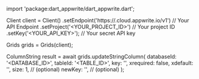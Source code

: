 import 'package:dart_appwrite/dart_appwrite.dart';

Client client = Client()
    .setEndpoint('https://<REGION>.cloud.appwrite.io/v1') // Your API Endpoint
    .setProject('<YOUR_PROJECT_ID>') // Your project ID
    .setKey('<YOUR_API_KEY>'); // Your secret API key

Grids grids = Grids(client);

ColumnString result = await grids.updateStringColumn(
    databaseId: '<DATABASE_ID>',
    tableId: '<TABLE_ID>',
    key: '',
    xrequired: false,
    xdefault: '<DEFAULT>',
    size: 1, // (optional)
    newKey: '', // (optional)
);
